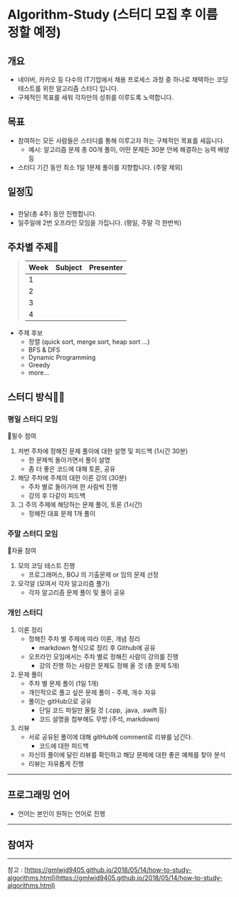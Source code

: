 # Algorithm-Study (스터디 모집 후 이름 정할 예정)

## 개요

- 네이버, 카카오 등 다수의 IT기업에서 채용 프로세스 과정 중 하나로 채택하는 코딩 테스트를 위한 알고리즘 스터디 입니다.
- 구체적인 목표를 세워 각자만의 성취를 이루도록 노력합니다.

## 목표

- 참여하는 모든 사람들은 스터디를 통해 이루고자 하는 구체적인 목표를 세웁니다.
    - 예시: 알고리즘 문제 총 00개 풀이, 어떤 문제든 30분 안에 해결하는 능력 배양 등
- 스터디 기간 동안 최소 1일 1문제 풀이를 지향합니다. (주말 제외)

## 일정🗓

- 한달(총 4주) 동안 진행합니다.
- 일주일에 2번 오프라인 모임을 가집니다. (평일, 주말 각 한번씩)

## 주차별 주제📕

> | Week | Subject                 | Presenter      |
> | ------- | ----------------------- | -------------- |
> | 1       |                         |                |
> | 2       |                         |                |
> | 3       |                         |                |
> | 4       |                         |                |

- 주제 후보
    - 정렬 (quick sort, merge sort, heap sort ...)
    - BFS & DFS
    - Dynamic Programming
    - Greedy
    - more...

## 스터디 방식👨‍💻

### 평일 스터디 모임

🚨필수 참여

1. 저번 주차에 정해진 문제 풀이에 대한 설명 및 피드백 (1시간 30분)
    - 한 문제씩 돌아가면서 풀이 설명
    - 좀 더 좋은 코드에 대해 토론, 공유
2. 해당 주차에 주제의 대한 이론 강의 (30분)
    - 주차 별로 돌아가며 한 사람씩 진행
    - 강의 후 다같이 피드백
3. 그 주의 주제에 해당하는 문제 풀이, 토론 (1시간)
    - 정해진 대표 문제 1개 풀이

### 주말 스터디 모임

🌟자율 참여

1. 모의 코딩 테스트 진행
    - 프로그래머스, BOJ 의 기출문제 or 임의 문제 선정
2. 모각알 (모여서 각자 알고리즘 풀기)
    - 각자 알고리즘 문제 풀이 및 풀이 공유

### 개인 스터디

1. 이론 정리
    - 정해진 주차 별 주제에 따라 이론, 개념 정리
        - markdown 형식으로 정리 후 Github에 공유
    - 오프라인 모임에서는 주차 별로 정해진 사람이 강의를 진행
        - 강의 진행 하는 사람은 문제도 정해 올 것 (총 문제 5개)
2. 문제 풀이
    - 주차 별 문제 풀이 (1일 1개)
    - 개인적으로 풀고 싶은 문제 풀이 - 주제, 개수 자유
    - 풀이는 gitHub으로 공유
        - 단일 코드 파일만 올릴 것 (.cpp, .java, .swift 등)
        - 코드 설명을 첨부해도 무방 (주석, markdown)
3. 리뷰
    - 서로 공유된 풀이에 대해 gitHub에 comment로 리뷰를 남긴다.
        - 코드에 대한 피드백
    - 자신의 풀이에 달린 리뷰를 확인하고 해당 문제에 대한 좋은 예제를 찾아 분석
    - 리뷰는 자유롭게 진행

---

## 프로그래밍 언어

- 언어는 본인이 원하는 언어로 진행

---

## 참여자


---

참고 : [https://gmlwjd9405.github.io/2018/05/14/how-to-study-algorithms.html](https://gmlwjd9405.github.io/2018/05/14/how-to-study-algorithms.html)
